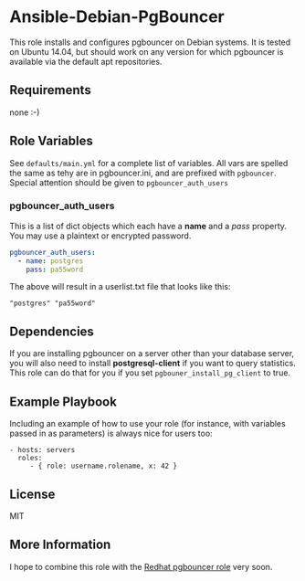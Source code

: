 Ansible-Debian-PgBouncer
=========

This role installs and configures pgbouncer on Debian systems. It is tested on Ubuntu 14.04, but should work on any version for which pgbouncer is available via the default apt repositories.

Requirements
------------

none :-)

Role Variables
--------------

See `defaults/main.yml` for a complete list of variables. All vars are spelled the same as tehy are in pgbouncer.ini, and are prefixed with `pgbouncer`.
Special attention should be given to `pgbouncer_auth_users`

### pgbouncer_auth_users
This is a list of dict objects which each have a **name** and a *pass* property. You may use a plaintext or encrypted password. 
```yml
pgbouncer_auth_users:
  - name: postgres
    pass: pa55word
```
The above will result in a userlist.txt file that looks like this:
```
"postgres" "pa55word"
```

Dependencies
------------

If you are installing pgbouncer on a server other than your database server, you will also need to install **postgresql-client** if you want to query statistics. This role can do that for you if you set `pgbouner_install_pg_client` to true.

Example Playbook
----------------

Including an example of how to use your role (for instance, with variables passed in as parameters) is always nice for users too:

    - hosts: servers
      roles:
         - { role: username.rolename, x: 42 }

License
-------

MIT

More Information
----------------

I hope to combine this role with the [Redhat pgbouncer role](https://github.com/lesovsky/ansible-pgbouncer) very soon.
